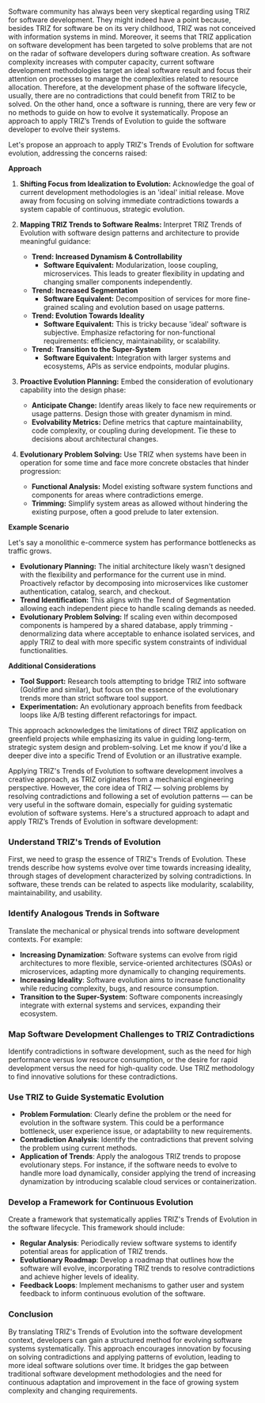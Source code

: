 Software community has always been very skeptical regarding using TRIZ for software development. They
might indeed have a point because, besides TRIZ for software be on its very childhood, TRIZ was not conceived with information systems in mind. Moreover, it seems that TRIZ application on software development has been targeted to solve problems that are not on the radar of software developers during software
creation. As software complexity increases with computer capacity, current software development methodologies target an ideal software result and focus their attention on processes to manage the complexities
related to resource allocation. Therefore, at the development phase of the software lifecycle, usually, there
are no contradictions that could benefit from TRIZ to be solved. On the other hand, once a software is running, there are very few or no methods to guide on how to evolve it systematically. Propose an approach to apply TRIZ’s Trends of Evolution to guide the software developer to evolve their systems.

Let's propose an approach to apply TRIZ's Trends of Evolution for software evolution, addressing the concerns raised:

**Approach**

1. **Shifting Focus from Idealization to Evolution:**  Acknowledge the goal of current development methodologies is an 'ideal' initial release. Move away from focusing on solving immediate contradictions towards  a system capable of continuous, strategic evolution.

2. **Mapping TRIZ Trends to Software Realms:** Interpret TRIZ Trends of Evolution with software design patterns and architecture to provide meaningful guidance:

    * **Trend: Increased Dynamism & Controllability**
       * **Software Equivalent:**  Modularization, loose coupling, microservices. This leads to greater flexibility in updating and changing smaller components independently.
    * **Trend: Increased Segmentation** 
       * **Software Equivalent:**  Decomposition of  services for more fine-grained scaling and evolution based on usage patterns.
    * **Trend: Evolution Towards Ideality**
       * **Software Equivalent:**  This is tricky because 'ideal' software is subjective. Emphasize refactoring for non-functional requirements: efficiency, maintainability, or scalability. 
    * **Trend:  Transition to the Super-System**
        * **Software Equivalent:** Integration with larger systems and ecosystems, APIs as service endpoints, modular plugins.

3. **Proactive Evolution Planning:** Embed the consideration of evolutionary capability into the design  phase:

    * **Anticipate Change:** Identify areas likely to face new requirements or usage patterns. Design those with greater dynamism in mind. 
    * **Evolvability Metrics:** Define metrics that capture maintainability, code complexity, or coupling during development. Tie these to decisions about architectural changes.

4. **Evolutionary Problem Solving:** Use TRIZ when systems have been in operation for some time and face more concrete obstacles that hinder  progression:

   * **Functional Analysis:** Model existing software system functions and components for areas where contradictions emerge.  
   * **Trimming:** Simplify system areas as allowed without hindering the existing  purpose, often a good prelude to later extension. 

**Example Scenario**

Let's say a monolithic e-commerce system has performance bottlenecks as traffic grows. 

* **Evolutionary Planning:** The initial architecture likely wasn't designed with the flexibility and performance for the current use in mind.  Proactively refactor by decomposing into microservices like customer authentication,  catalog, search, and checkout.  
* **Trend Identification:** This aligns with the Trend of Segmentation  allowing each independent piece to  handle scaling demands as needed. 
* **Evolutionary Problem Solving:** If scaling even within decomposed  components is hampered by a shared database, apply trimming - denormalizing data where acceptable to enhance isolated services, and apply TRIZ to deal with more specific system constraints of individual functionalities.

**Additional Considerations**

* **Tool Support:** Research tools attempting to bridge TRIZ into  software (Goldfire and similar), but focus on the essence of the evolutionary trends more than strict software tool support. 
* **Experimentation:** An evolutionary approach benefits from feedback loops like A/B testing different refactorings for impact.

This approach acknowledges the limitations of direct TRIZ application on greenfield projects while emphasizing  its value in guiding long-term, strategic system design and problem-solving. Let me know if you'd like a deeper dive into a specific Trend of Evolution or an illustrative example. 

Applying TRIZ's Trends of Evolution to software development involves a creative approach, as TRIZ originates from a mechanical engineering perspective. However, the core idea of TRIZ — solving problems by resolving contradictions and following a set of evolution patterns — can be very useful in the software domain, especially for guiding systematic evolution of software systems. Here's a structured approach to adapt and apply TRIZ’s Trends of Evolution in software development:

### Understand TRIZ's Trends of Evolution
First, we need to grasp the essence of TRIZ's Trends of Evolution. These trends describe how systems evolve over time towards increasing ideality, through stages of development characterized by solving contradictions. In software, these trends can be related to aspects like modularity, scalability, maintainability, and usability.

### Identify Analogous Trends in Software
Translate the mechanical or physical trends into software development contexts. For example:
- **Increasing Dynamization**: Software systems can evolve from rigid architectures to more flexible, service-oriented architectures (SOAs) or microservices, adapting more dynamically to changing requirements.
- **Increasing Ideality**: Software evolution aims to increase functionality while reducing complexity, bugs, and resource consumption.
- **Transition to the Super-System**: Software components increasingly integrate with external systems and services, expanding their ecosystem.

### Map Software Development Challenges to TRIZ Contradictions
Identify contradictions in software development, such as the need for high performance versus low resource consumption, or the desire for rapid development versus the need for high-quality code. Use TRIZ methodology to find innovative solutions for these contradictions.

### Use TRIZ to Guide Systematic Evolution
- **Problem Formulation**: Clearly define the problem or the need for evolution in the software system. This could be a performance bottleneck, user experience issue, or adaptability to new requirements.
- **Contradiction Analysis**: Identify the contradictions that prevent solving the problem using current methods.
- **Application of Trends**: Apply the analogous TRIZ trends to propose evolutionary steps. For instance, if the software needs to evolve to handle more load dynamically, consider applying the trend of increasing dynamization by introducing scalable cloud services or containerization.

### Develop a Framework for Continuous Evolution
Create a framework that systematically applies TRIZ's Trends of Evolution in the software lifecycle. This framework should include:
- **Regular Analysis**: Periodically review software systems to identify potential areas for application of TRIZ trends.
- **Evolutionary Roadmap**: Develop a roadmap that outlines how the software will evolve, incorporating TRIZ trends to resolve contradictions and achieve higher levels of ideality.
- **Feedback Loops**: Implement mechanisms to gather user and system feedback to inform continuous evolution of the software.

### Conclusion
By translating TRIZ's Trends of Evolution into the software development context, developers can gain a structured method for evolving software systems systematically. This approach encourages innovation by focusing on solving contradictions and applying patterns of evolution, leading to more ideal software solutions over time. It bridges the gap between traditional software development methodologies and the need for continuous adaptation and improvement in the face of growing system complexity and changing requirements.
